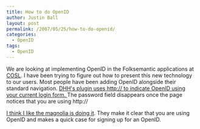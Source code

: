 ```yaml
---
title: How to do OpenID
author: Justin Ball
layout: post
permalink: /2007/05/25/how-to-do-openid/
categories:
  - OpenID
tags:
  - OpenID
---
```


We are looking at implementing OpenID in the Folksemantic applications at [COSL][1]. I have been trying to figure out how to present this new technology to our users. Most people have been adding OpenID alongside their standard navigation. [DHH's plugin uses http:// to indicate OpenID using your current login form. ][2] The password field disappears once the page notices that you are using http://

 [1]: http://cosl.usu.edu
 [2]: http://agilewebdevelopment.com/plugins/openidauthentication

[I think I like the magnolia is doing it][3]. They make it clear that you are using OpenID and makes a quick case for signing up for an OpenID.

 [3]: http://ma.gnolia.com/signin